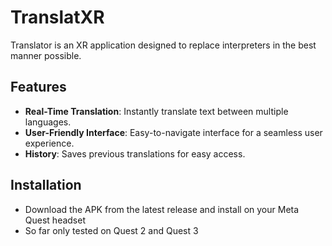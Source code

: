 # TranslatXR
Translator is an XR application designed to replace interpreters in the best manner possible. 

## Features
- **Real-Time Translation**: Instantly translate text between multiple languages.
- **User-Friendly Interface**: Easy-to-navigate interface for a seamless user experience.
- **History**: Saves previous translations for easy access.

## Installation
- Download the APK from the latest release and install on your Meta Quest headset
- So far only tested on Quest 2 and Quest 3

